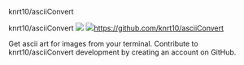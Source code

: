 knrt10/asciiConvert

knrt10/asciiConvert
![](../_resources/64b611627945fd34b6398537fb11f09f.png)
![](../_resources/7f969f62ee272a3be19966806fff4ad5.png)https://github.com/knrt10/asciiConvert

Get ascii art for images from your terminal. Contribute to knrt10/asciiConvert development by creating an account on GitHub.